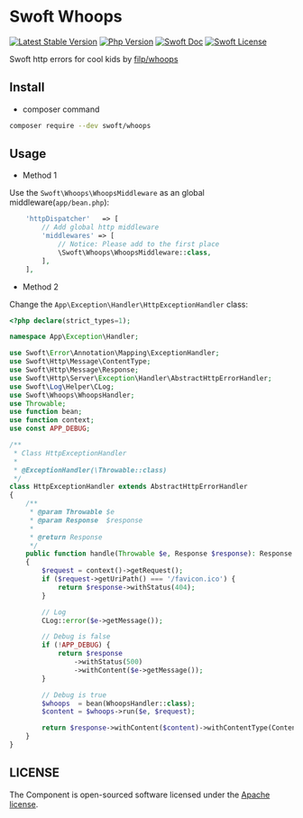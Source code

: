 # Swoft Whoops

[![Latest Stable Version](http://img.shields.io/packagist/v/swoft/whoops.svg)](https://packagist.org/packages/swoft/whoops)
[![Php Version](https://img.shields.io/badge/php-%3E=7.1-brightgreen.svg?maxAge=2592000)](https://secure.php.net/)
[![Swoft Doc](https://img.shields.io/badge/docs-passing-green.svg?maxAge=2592000)](https://www.swoft.org/docs)
[![Swoft License](https://img.shields.io/hexpm/l/plug.svg?maxAge=2592000)](https://github.com/swoft-cloud/swoft/blob/master/LICENSE)

Swoft http errors for cool kids by [filp/whoops](https://github.com/filp/whoops)

## Install

- composer command

```bash
composer require --dev swoft/whoops
```

## Usage

- Method 1

Use the `Swoft\Whoops\WhoopsMiddleware` as an global middleware(`app/bean.php`):

```php
    'httpDispatcher'   => [
        // Add global http middleware
        'middlewares' => [
            // Notice: Please add to the first place
            \Swoft\Whoops\WhoopsMiddleware::class,
        ],
    ],
```

- Method 2

Change the `App\Exception\Handler\HttpExceptionHandler` class:

```php
<?php declare(strict_types=1);

namespace App\Exception\Handler;

use Swoft\Error\Annotation\Mapping\ExceptionHandler;
use Swoft\Http\Message\ContentType;
use Swoft\Http\Message\Response;
use Swoft\Http\Server\Exception\Handler\AbstractHttpErrorHandler;
use Swoft\Log\Helper\CLog;
use Swoft\Whoops\WhoopsHandler;
use Throwable;
use function bean;
use function context;
use const APP_DEBUG;

/**
 * Class HttpExceptionHandler
 *
 * @ExceptionHandler(\Throwable::class)
 */
class HttpExceptionHandler extends AbstractHttpErrorHandler
{
    /**
     * @param Throwable $e
     * @param Response  $response
     *
     * @return Response
     */
    public function handle(Throwable $e, Response $response): Response
    {
        $request = context()->getRequest();
        if ($request->getUriPath() === '/favicon.ico') {
            return $response->withStatus(404);
        }

        // Log
        CLog::error($e->getMessage());

        // Debug is false
        if (!APP_DEBUG) {
            return $response
                ->withStatus(500)
                ->withContent($e->getMessage());
        }

        // Debug is true
        $whoops  = bean(WhoopsHandler::class);
        $content = $whoops->run($e, $request);

        return $response->withContent($content)->withContentType(ContentType::HTML);;
    }
}
```

## LICENSE

The Component is open-sourced software licensed under the [Apache license](LICENSE).
